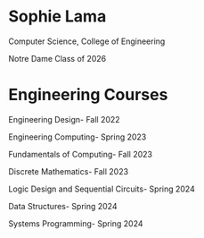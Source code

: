 # Sophie Lama
Computer Science, College of Engineering

Notre Dame Class of 2026


# Engineering Courses
Engineering Design- Fall 2022

Engineering Computing- Spring 2023

Fundamentals of Computing- Fall 2023

Discrete Mathematics- Fall 2023

Logic Design and Sequential Circuits- Spring 2024

Data Structures- Spring 2024

Systems Programming- Spring 2024
